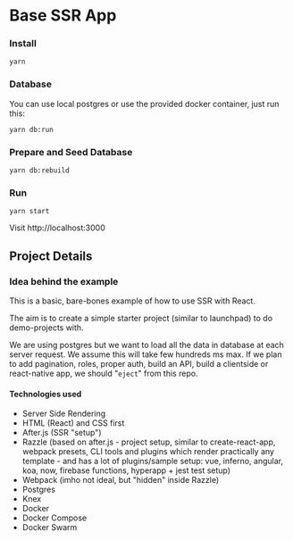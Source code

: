 # Base SSR App

### Install

    yarn 

### Database

You can use local postgres or use the provided docker container, just run this:

    yarn db:run

### Prepare and Seed Database

    yarn db:rebuild

### Run

    yarn start
    
    
Visit http://localhost:3000


## Project Details

### Idea behind the example

This is a basic, bare-bones example of how to use SSR with React.

The aim is to create a simple starter project (similar to launchpad) to do demo-projects with.

We are using postgres but we want to load all the data in database at each server request. We assume this will take few hundreds ms max. If we plan to add pagination, roles, proper auth, build an API, build a clientside or react-native app, we should "`eject`" from this repo.

#### Technologies used

- Server Side Rendering
- HTML (React) and CSS first
- After.js (SSR "setup")
- Razzle (based on after.js - project setup, similar to create-react-app, webpack presets, CLI tools and plugins which render practically any template - and has a lot of plugins/sample setup: vue, inferno, angular, koa, now, firebase functions, hyperapp + jest test setup)
- Webpack (imho not ideal, but "hidden" inside Razzle)
- Postgres
- Knex
- Docker
- Docker Compose
- Docker Swarm
